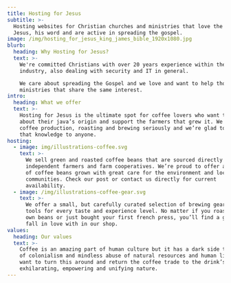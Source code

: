 ```yaml
---
title: Hosting for Jesus
subtitle: >-
  Hosting websites for Christian churches and ministries that love the Lord
  Jesus, his word and are active in spreading the gospel.
image: /img/hosting_for_jesus_king_james_bible_1920x1080.jpg
blurb:
  heading: Why Hosting for Jesus?
  text: >-
    We're committed Christians with over 20 years experience within the hosting
    industry, also dealing with security and IT in general.

    We care about spreading the Gospel and we love and want to help those
    ministries that share the same interest.
intro:
  heading: What we offer
  text: >-
    Hosting for Jesus is the ultimate spot for coffee lovers who want to learn
    about their java’s origin and support the farmers that grew it. We take
    coffee production, roasting and brewing seriously and we’re glad to pass
    that knowledge to anyone.
hosting:
  - image: img/illustrations-coffee.svg
    text: >-
      We sell green and roasted coffee beans that are sourced directly from
      independent farmers and farm cooperatives. We’re proud to offer a variety
      of coffee beans grown with great care for the environment and local
      communities. Check our post or contact us directly for current
      availability.
  - image: /img/illustrations-coffee-gear.svg
    text: >-
      We offer a small, but carefully curated selection of brewing gear and
      tools for every taste and experience level. No matter if you roast your
      own beans or just bought your first french press, you’ll find a gadget to
      fall in love with in our shop.
values:
  heading: Our values
  text: >-
    Coffee is an amazing part of human culture but it has a dark side too – one
    of colonialism and mindless abuse of natural resources and human lives. We
    want to turn this around and return the coffee trade to the drink’s
    exhilarating, empowering and unifying nature.
---
```


